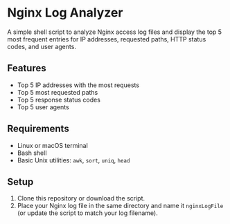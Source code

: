 # Nginx Log Analyzer

A simple shell script to analyze Nginx access log files and display the top 5 most frequent entries for IP addresses, requested paths, HTTP status codes, and user agents.

## Features

- Top 5 IP addresses with the most requests
- Top 5 most requested paths
- Top 5 response status codes
- Top 5 user agents

## Requirements

- Linux or macOS terminal
- Bash shell
- Basic Unix utilities: `awk`, `sort`, `uniq`, `head`

## Setup

1. Clone this repository or download the script.
2. Place your Nginx log file in the same directory and name it `nginxLogFile` (or update the script to match your log filename).
